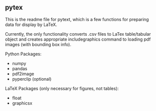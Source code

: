 ## pytex

This is the readme file for pytext, which is a few functions for
preparing data for display by LaTeX.

Currently, the only functionality converts .csv files to LaTex table/tabular
object and creates appropriate includegraphics command to loading pdf images (with bounding box info).

Python Packages:
* numpy
* pandas
* pdf2image
* pyperclip (optional)

LaTeX Packages (only necessary for figures, not tables):
* float
* graphicsx
